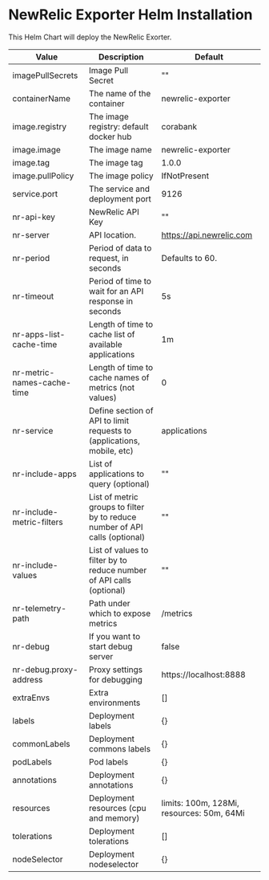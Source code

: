# NewRelic Exporter Helm Installation
This Helm Chart will deploy the NewRelic Exorter.

Value                       | Description                                      | Default
----------------------------|--------------------------------------------------|-------------------
imagePullSecrets            | Image Pull Secret                                | ""
containerName               | The name of the container                        | newrelic-exporter
image.registry              | The image registry: default docker hub           | corabank
image.image                 | The image name                                   | newrelic-exporter
image.tag                   | The image tag                                    | 1.0.0
image.pullPolicy            | The image policy                                 | IfNotPresent
service.port                | The service and deployment port                  | 9126
nr-api-key                  | NewRelic API Key                                 | ""
nr-server                   | API location.                                    | https://api.newrelic.com
nr-period                   | Period of data to request, in seconds            | Defaults to 60.
nr-timeout                  | Period of time to wait for an API response in seconds | 5s
nr-apps-list-cache-time     | Length of time to cache list of available applications | 1m
nr-metric-names-cache-time  | Length of time to cache names of metrics (not values) | 0
nr-service                  | Define section of API to limit requests to (applications, mobile, etc) | applications
nr-include-apps             | List of applications to query (optional) | ""
nr-include-metric-filters   | List of metric groups to filter by to reduce number of API calls (optional) | ""
nr-include-values           | List of values to filter by to reduce number of API calls (optional) | ""
nr-telemetry-path           | Path under which to expose metrics               | /metrics
nr-debug                    | If you want to start debug server                | false
nr-debug.proxy-address      | Proxy settings for debugging                     | https://localhost:8888
extraEnvs                   | Extra environments                               | []
labels                      | Deployment labels                                | {}
commonLabels                | Deployment commons labels                        | {}
podLabels                   | Pod labels                                       | {}
annotations                 | Deployment annotations                           | {}
resources                   | Deployment resources (cpu and memory)            | limits: 100m, 128Mi, resources: 50m, 64Mi
tolerations                 | Deployment tolerations                           | []
nodeSelector                | Deployment nodeselector                          | {}
